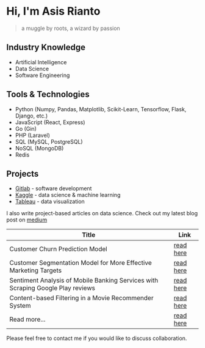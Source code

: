 # Hi, I'm Asis Rianto

> a muggle by roots, a wizard by passion

## Industry Knowledge

- Artificial Intelligence
- Data Science
- Software Engineering

## Tools & Technologies

- Python (Numpy, Pandas, Matplotlib, Scikit-Learn, Tensorflow, Flask, Django, etc.)
- JavaScript (React, Express)
- Go (Gin)
- PHP (Laravel)
- SQL (MySQL, PostgreSQL)
- NoSQL (MongoDB)
- Redis

## Projects

- [Gitlab](https://gitlab.com/asisrianto/) - software development
- [Kaggle](https://kaggle.com/asisrianto/) - data science & machine learning
- [Tableau](https://public.tableau.com/app/profile/asisrianto) - data visualization

I also write project-based articles on data science. Check out my latest blog post on [medium][medium]

| Title | Link |
| ------ | ------ |
| Customer Churn Prediction Model | [read here][Pl02] |
| Customer Segmentation Model for More Effective Marketing Targets | [read here][Pl02] |
| Sentiment Analysis of Mobile Banking Services with Scraping Google Play reviews | [read here][Pl03] |
| Content-based Filtering in a Movie Recommender System | [read here][Pl04] |
| Read more... | [read here][Pl05] |

Please feel free to contact me if you would like to discuss collaboration.

[//]: # (These are reference links used in the body of this note and get stripped out when the markdown processor does its job. There is no need to format nicely because it shouldn't be seen. Thanks SO - http://stackoverflow.com/questions/4823468/store-comments-in-markdown-syntax)

   [medium]: <https://medium.com/@asisrianto>
   [Pl01]: <https://medium.com/@asisrianto>
   [Pl02]: <https://medium.com/@asisrianto>
   [Pl03]: <https://medium.com/@asisrianto>
   [Pl04]: <https://medium.com/@asisrianto>
   [Pl05]: <https://medium.com/@asisrianto>


<!-- 
- 👋 Hi, I’m @asisrianto
- 👀 I’m interested in data science, artificial intelligence, and software engineering
- 🌱 I’m currently learning data analytics
- 💞️ I’m looking to collaborate on anything
- 📫 How to reach me asisrianto.github.io

asisrianto/asisrianto is a ✨ special ✨ repository because its `README.md` (this file) appears on your GitHub profile.
You can click the Preview link to take a look at your changes.
--->
